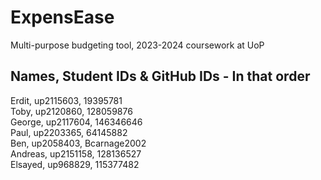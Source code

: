 # ExpensEase
Multi-purpose budgeting tool, 2023-2024 coursework at UoP 

## Names, Student IDs & GitHub IDs - In that order
Erdit, up2115603, 19395781<br>
Toby, up2120860, 128059876<br>
George, up2117604, 146346646<br>
Paul, up2203365, 64145882<br>
Ben, up2058403, Bcarnage2002<br>
Andreas, up2151158, 128136527<br>
Elsayed, up968829, 115377482<br>
